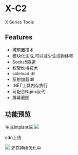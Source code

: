 # X-C2
X Series Tools


## Features

- 域前置技术
- 模块化生成,可以减少生成物体积
- Socks5隧道
- 权限维持技术
- sideload dll
- 反射加载dll
- .NET工具内存执行
- 可配合Nginx反代
- 屏幕截图


## 功能预览

生成Implant端
![](https://i.loli.net/2021/05/09/EfnCucksabMtRpG.png)

cdn上线

![](https://i.loli.net/2021/05/09/znaOVN5hd2BPXrI.png)
还在持续优化中
